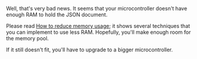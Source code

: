 ---
---

Well, that's very bad news. It seems that your microcontroller doesn't have enough RAM to hold the JSON document.

Please read [How to reduce memory usage](/v6/how-to/reduce-memory-usage/); it shows several techniques that you can implement to use less RAM.
Hopefully, you'll make enough room for the memory pool.

If it still doesn't fit, you'll have to upgrade to a bigger microcontroller.
